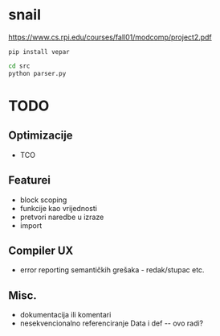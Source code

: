 # snail

https://www.cs.rpi.edu/courses/fall01/modcomp/project2.pdf

`pip install vepar`

```bash
cd src
python parser.py
```

# TODO

## Optimizacije

- TCO

## Featurei

- block scoping
- funkcije kao vrijednosti
- pretvori naredbe u izraze
- import

## Compiler UX

- error reporting semantičkih grešaka - redak/stupac etc.

## Misc.

- dokumentacija ili komentari
- nesekvencionalno referenciranje Data i def -- ovo radi?
